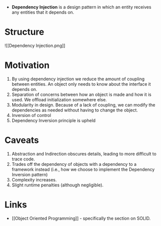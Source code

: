 * **Dependency Injection** is a design pattern in which an entity receives any entities that it depends on.
# Structure
![[Dependency Injection.png]]

# Motivation
1. By using dependency injection we reduce the amount of coupling between entities. An object only needs to know about the interface it depends on.
2. Separation of concerns between how an object is made and how it is used. We offload initialization somewhere else.
3. Modularity in design. Because of a lack of coupling, we can modify the dependencies as needed without having to change the object.
4. Inversion of control
5. Dependency Inversion principle is upheld

# Caveats
1. Abstraction and Indirection obscures details, leading to more difficult to trace code.
2. Trades off the dependency of objects with a dependency to a framework instead (i.e., how we choose to implement the Dependency Inversion pattern)
3. Complexity increases.
4. Slight runtime penalties (although negligible).

# Links
* [[Object Oriented Programming]] - specifically the section on SOLID.
